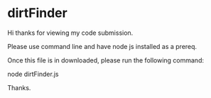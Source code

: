 # dirtFinder


Hi thanks for viewing my code submission. 


Please use command line and have node js installed as a prereq. 

Once this file is in downloaded, please run the following command:

node dirtFinder.js 


Thanks.
